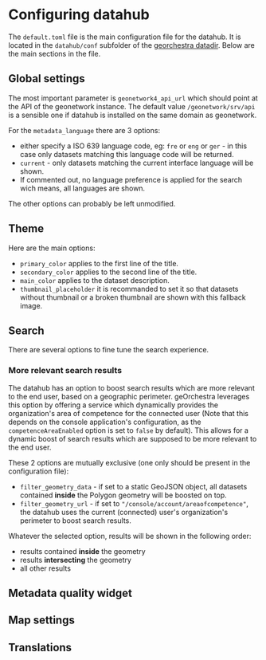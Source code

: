 # Configuring datahub

The `default.toml` file is the main configuration file for the datahub. It is located in the `datahub/conf` subfolder of the [georchestra datadir](https://github.com/georchestra/datadir/). Below are the main sections in the file.

## Global settings

The most important parameter is `geonetwork4_api_url` which should point at the API of the geonetwork instance. The default value `/geonetwork/srv/api` is a sensible one if datahub is installed on the same domain as geonetwork.

For the `metadata_language` there are 3 options:

  * either specify a ISO 639 language code, eg: `fre` or `eng` or `ger` - in this case only datasets matching this language code will be returned.
  * `current` - only datasets matching the current interface language will be shown.
  * If commented out, no language preference is applied for the search wich means, all languages are shown.

The other options can probably be left unmodified.

## Theme

Here are the main options:

* `primary_color` applies to the first line of the title.
* `secondary_color` applies to the second line of the title.
* `main_color` applies to the dataset description.
* `thumbnail_placeholder` it is recommanded to set it so that datasets without thumbnail or a broken thumbnail are shown with this fallback image.

## Search

There are several options to fine tune the search experience.

### More relevant search results

The datahub has an option to boost search results which are more relevant to the end user, based on a geographic perimeter.
geOrchestra leverages this option by offering a service which dynamically provides the organization's area of competence for the connected user (Note that this depends on the console application's configuration, as the `competenceAreaEnabled` option is set to `false` by default).
This allows for a dynamic boost of search results which are supposed to be more relevant to the end user.

These 2 options are mutually exclusive (one only should be present in the configuration file):

 * `filter_geometry_data` - if set to a static GeoJSON object, all datasets contained **inside** the Polygon geometry will be boosted on top.
 * `filter_geometry_url` - if set to ``"/console/account/areaofcompetence"``, the datahub uses the current (connected) user's organization's perimeter to boost search results.

 Whatever the selected option, results will be shown in the following order:

 * results contained **inside** the geometry
 * results **intersecting** the geometry
 * all other results

## Metadata quality widget

## Map settings

## Translations
